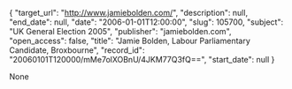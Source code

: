 {
  "target_url": "http://www.jamiebolden.com/", 
  "description": null, 
  "end_date": null, 
  "date": "2006-01-01T12:00:00", 
  "slug": 105700, 
  "subject": "UK General Election 2005", 
  "publisher": "jamiebolden.com", 
  "open_access": false, 
  "title": "Jamie Bolden, Labour Parliamentary Candidate, Broxbourne", 
  "record_id": "20060101T120000/mMe7olXOBnU/4JKM77Q3fQ==", 
  "start_date": null
}

None